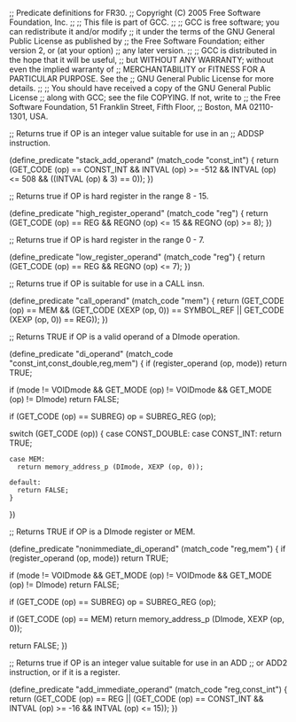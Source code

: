 ;; Predicate definitions for FR30.
;; Copyright (C) 2005 Free Software Foundation, Inc.
;;
;; This file is part of GCC.
;;
;; GCC is free software; you can redistribute it and/or modify
;; it under the terms of the GNU General Public License as published by
;; the Free Software Foundation; either version 2, or (at your option)
;; any later version.
;;
;; GCC is distributed in the hope that it will be useful,
;; but WITHOUT ANY WARRANTY; without even the implied warranty of
;; MERCHANTABILITY or FITNESS FOR A PARTICULAR PURPOSE.  See the
;; GNU General Public License for more details.
;;
;; You should have received a copy of the GNU General Public License
;; along with GCC; see the file COPYING.  If not, write to
;; the Free Software Foundation, 51 Franklin Street, Fifth Floor,
;; Boston, MA 02110-1301, USA.

;; Returns true if OP is an integer value suitable for use in an
;; ADDSP instruction.

(define_predicate "stack_add_operand"
  (match_code "const_int")
{
  return
    (GET_CODE (op) == CONST_INT
     && INTVAL (op) >= -512
     && INTVAL (op) <=  508
     && ((INTVAL (op) & 3) == 0));
})

;; Returns true if OP is hard register in the range 8 - 15.

(define_predicate "high_register_operand"
  (match_code "reg")
{
  return
    (GET_CODE (op) == REG
     && REGNO (op) <= 15
     && REGNO (op) >= 8);
})

;; Returns true if OP is hard register in the range 0 - 7.

(define_predicate "low_register_operand"
  (match_code "reg")
{
  return
    (GET_CODE (op) == REG
     && REGNO (op) <= 7);
})

;; Returns true if OP is suitable for use in a CALL insn.

(define_predicate "call_operand"
  (match_code "mem")
{
  return (GET_CODE (op) == MEM
          && (GET_CODE (XEXP (op, 0)) == SYMBOL_REF
              || GET_CODE (XEXP (op, 0)) == REG));
})

;; Returns TRUE if OP is a valid operand of a DImode operation.

(define_predicate "di_operand"
  (match_code "const_int,const_double,reg,mem")
{
  if (register_operand (op, mode))
    return TRUE;

  if (mode != VOIDmode && GET_MODE (op) != VOIDmode && GET_MODE (op) != DImode)
    return FALSE;

  if (GET_CODE (op) == SUBREG)
    op = SUBREG_REG (op);

  switch (GET_CODE (op))
    {
    case CONST_DOUBLE:
    case CONST_INT:
      return TRUE;

    case MEM:
      return memory_address_p (DImode, XEXP (op, 0));

    default:
      return FALSE;
    }
})

;; Returns TRUE if OP is a DImode register or MEM.

(define_predicate "nonimmediate_di_operand"
  (match_code "reg,mem")
{
  if (register_operand (op, mode))
    return TRUE;

  if (mode != VOIDmode && GET_MODE (op) != VOIDmode && GET_MODE (op) != DImode)
    return FALSE;

  if (GET_CODE (op) == SUBREG)
    op = SUBREG_REG (op);

  if (GET_CODE (op) == MEM)
    return memory_address_p (DImode, XEXP (op, 0));

  return FALSE;
})

;; Returns true if OP is an integer value suitable for use in an ADD
;; or ADD2 instruction, or if it is a register.

(define_predicate "add_immediate_operand"
  (match_code "reg,const_int")
{
  return
    (GET_CODE (op) == REG
     || (GET_CODE (op) == CONST_INT
         && INTVAL (op) >= -16
         && INTVAL (op) <=  15));
})
